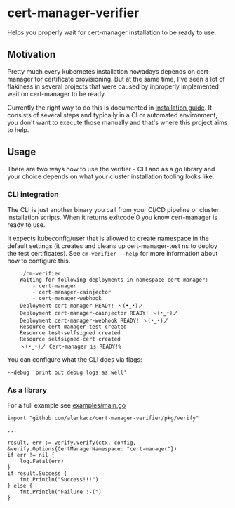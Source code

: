 # cert-manager-verifier

Helps you properly wait for cert-manager installation to be ready to use.

## Motivation

Pretty much every kubernetes installation nowadays depends on cert-manager for certificate provisioning. But at the same time, I've seen a lot of flakiness in several projects that were caused by inproperly implemented wait on cert-manager to be ready.

Currently the right way to do this is documented in [installation guide](https://cert-manager.io/docs/installation/kubernetes/#verifying-the-installation). It consists of several steps and typically in a CI or automated environment, you don't want to execute those manually and that's where this project aims to help.

## Usage

There are two ways how to use the verifier - CLI and as a go library and your choice depends on what your cluster installation tooling looks like.

### CLI integration

The CLI is just another binary you call from your CI/CD pipeline or cluster installation scripts. When it returns exitcode 0 you know cert-manager is ready to use.

It expects kubeconfig/user that is allowed to create namespace in the default settings (it creates and cleans up cert-manager-test ns to deploy the test certificates). See `cm-verifier --help` for more information about how to configure this.

```shell script
    ./cm-verifier
    Waiting for following deployments in namespace cert-manager:
    	- cert-manager
    	- cert-manager-cainjector
    	- cert-manager-webhook
    Deployment cert-manager READY! ヽ(•‿•)ノ
    Deployment cert-manager-cainjector READY! ヽ(•‿•)ノ
    Deployment cert-manager-webhook READY! ヽ(•‿•)ノ
    Resource cert-manager-test created
    Resource test-selfsigned created
    Resource selfsigned-cert created
    ヽ(•‿•)ノ Cert-manager is READY!%
```

You can configure what the CLI does via flags:
```
--debug 'print out debug logs as well'
```

### As a library

For a full example see [examples/main.go](examples/main.go)

```
import "github.com/alenkacz/cert-manager-verifier/pkg/verify"

...

result, err := verify.Verify(ctx, config, &verify.Options{CertManagerNamespace: "cert-manager"})
if err != nil {
    log.Fatal(err)
}
if result.Success {
    fmt.Println("Success!!!")
} else {
    fmt.Println("Failure :-(")
}
```